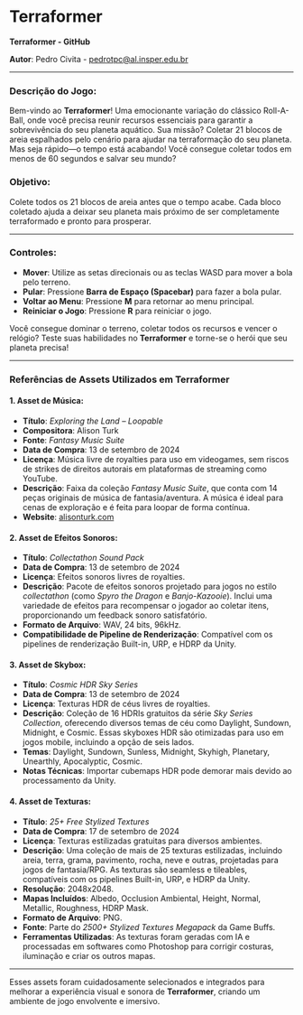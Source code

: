 # Terraformer

**Terraformer - GitHub**

**Autor**: Pedro Civita - pedrotpc@al.insper.edu.br

---

### Descrição do Jogo:
Bem-vindo ao **Terraformer**! Uma emocionante variação do clássico Roll-A-Ball, onde você precisa reunir recursos essenciais para garantir a sobrevivência do seu planeta aquático. Sua missão? Coletar 21 blocos de areia espalhados pelo cenário para ajudar na terraformação do seu planeta. Mas seja rápido—o tempo está acabando! Você consegue coletar todos em menos de 60 segundos e salvar seu mundo?

### Objetivo:
Colete todos os 21 blocos de areia antes que o tempo acabe. Cada bloco coletado ajuda a deixar seu planeta mais próximo de ser completamente terraformado e pronto para prosperar.

---

### Controles:
- **Mover**: Utilize as setas direcionais ou as teclas WASD para mover a bola pelo terreno.
- **Pular**: Pressione **Barra de Espaço (Spacebar)** para fazer a bola pular.
- **Voltar ao Menu**: Pressione **M** para retornar ao menu principal.
- **Reiniciar o Jogo**: Pressione **R** para reiniciar o jogo.

Você consegue dominar o terreno, coletar todos os recursos e vencer o relógio? Teste suas habilidades no **Terraformer** e torne-se o herói que seu planeta precisa!

---

### Referências de Assets Utilizados em Terraformer

#### 1. **Asset de Música**:
- **Título**: *Exploring the Land – Loopable*
- **Compositora**: Alison Turk
- **Fonte**: *Fantasy Music Suite*
- **Data de Compra**: 13 de setembro de 2024
- **Licença**: Música livre de royalties para uso em videogames, sem riscos de strikes de direitos autorais em plataformas de streaming como YouTube.
- **Descrição**: Faixa da coleção *Fantasy Music Suite*, que conta com 14 peças originais de música de fantasia/aventura. A música é ideal para cenas de exploração e é feita para loopar de forma contínua.
- **Website**: [alisonturk.com](https://alisonturk.com)

#### 2. **Asset de Efeitos Sonoros**:
- **Título**: *Collectathon Sound Pack*
- **Data de Compra**: 13 de setembro de 2024
- **Licença**: Efeitos sonoros livres de royalties.
- **Descrição**: Pacote de efeitos sonoros projetado para jogos no estilo *collectathon* (como *Spyro the Dragon* e *Banjo-Kazooie*). Inclui uma variedade de efeitos para recompensar o jogador ao coletar itens, proporcionando um feedback sonoro satisfatório.
- **Formato de Arquivo**: WAV, 24 bits, 96kHz.
- **Compatibilidade de Pipeline de Renderização**: Compatível com os pipelines de renderização Built-in, URP, e HDRP da Unity.

#### 3. **Asset de Skybox**:
- **Título**: *Cosmic HDR Sky Series*
- **Data de Compra**: 13 de setembro de 2024
- **Licença**: Texturas HDR de céus livres de royalties.
- **Descrição**: Coleção de 16 HDRIs gratuitos da série *Sky Series Collection*, oferecendo diversos temas de céu como Daylight, Sundown, Midnight, e Cosmic. Essas skyboxes HDR são otimizadas para uso em jogos mobile, incluindo a opção de seis lados.
- **Temas**: Daylight, Sundown, Sunless, Midnight, Skyhigh, Planetary, Unearthly, Apocalyptic, Cosmic.
- **Notas Técnicas**: Importar cubemaps HDR pode demorar mais devido ao processamento da Unity.

#### 4. **Asset de Texturas**:
- **Título**: *25+ Free Stylized Textures*
- **Data de Compra**: 17 de setembro de 2024
- **Licença**: Texturas estilizadas gratuitas para diversos ambientes.
- **Descrição**: Uma coleção de mais de 25 texturas estilizadas, incluindo areia, terra, grama, pavimento, rocha, neve e outras, projetadas para jogos de fantasia/RPG. As texturas são seamless e tileables, compatíveis com os pipelines Built-in, URP, e HDRP da Unity.
- **Resolução**: 2048x2048.
- **Mapas Incluídos**: Albedo, Occlusion Ambiental, Height, Normal, Metallic, Roughness, HDRP Mask.
- **Formato de Arquivo**: PNG.
- **Fonte**: Parte do *2500+ Stylized Textures Megapack* da Game Buffs.
- **Ferramentas Utilizadas**: As texturas foram geradas com IA e processadas em softwares como Photoshop para corrigir costuras, iluminação e criar os outros mapas.

---

Esses assets foram cuidadosamente selecionados e integrados para melhorar a experiência visual e sonora de **Terraformer**, criando um ambiente de jogo envolvente e imersivo.
